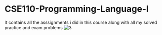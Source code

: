 # CSE110-Programming-Language-I
It contains all the asssignments i did in this course along with all my solved practice and exam problems 
![3](https://user-images.githubusercontent.com/92597456/233388905-1fc38713-9ee6-430a-a088-57938790a5a4.png)

